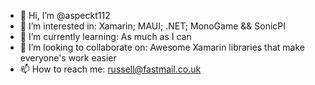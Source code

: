 - 👋 Hi, I’m @aspeckt112
- 👀 I’m interested in: Xamarin; MAUI; .NET; MonoGame && SonicPI
- 🌱 I’m currently learning: As much as I can
- 💞️ I’m looking to collaborate on: Awesome Xamarin libraries that make everyone's work easier
- 📫 How to reach me: russell@fastmail.co.uk

<!---
aspeckt112/aspeckt112 is a ✨ special ✨ repository because its `README.md` (this file) appears on your GitHub profile.
You can click the Preview link to take a look at your changes.
--->
